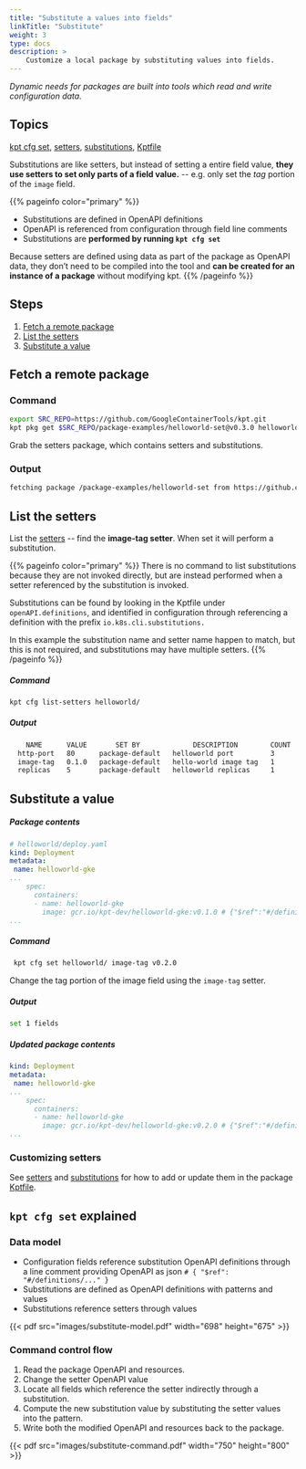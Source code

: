 ```yaml
---
title: "Substitute a values into fields"
linkTitle: "Substitute"
weight: 3
type: docs
description: >
    Customize a local package by substituting values into fields.
---
```


*Dynamic needs for packages are built into tools which read and write
configuration data.*

## Topics

[kpt cfg set], [setters], [substitutions], [Kptfile]

Substitutions are like setters, but instead of setting a entire field
value, **they use setters to set only parts of a field value.** -- e.g. 
only set the *tag* portion of the `image` field.

{{% pageinfo color="primary" %}}
- Substitutions are defined in OpenAPI definitions
- OpenAPI is referenced from configuration through field line comments
- Substitutions are **performed by running `kpt cfg set`**

Because setters are defined using data as part of the package as OpenAPI data,
they don’t need to be compiled into the tool and **can be created
for an instance of a package** without modifying kpt.
{{% /pageinfo %}}

## Steps

1. [Fetch a remote package](#fetch-a-remote-package)
2. [List the setters](#list-the-setters)
3. [Substitute a value](#substitute-a-value)

## Fetch a remote package

### Command

```sh
export SRC_REPO=https://github.com/GoogleContainerTools/kpt.git
kpt pkg get $SRC_REPO/package-examples/helloworld-set@v0.3.0 helloworld
```

Grab the setters package, which contains setters and substitutions.

### Output

```sh
fetching package /package-examples/helloworld-set from https://github.com/GoogleContainerTools/kpt to helloworld
```

## List the setters

List the [setters] -- find the **image-tag setter**.  When set it will perform
a substitution.

{{% pageinfo color="primary" %}}
There is no command to list substitutions because they are not invoked directly,
but are instead performed when a setter referenced by the substitution is
invoked.

Substitutions can be found by looking in the Kptfile under
`openAPI.definitions`, and identified in configuration through referencing
a definition with the prefix `io.k8s.cli.substitutions.`

In this example the substitution name and setter name happen to match, but this
is not required, and substitutions may have multiple setters.
{{% /pageinfo %}}

##### Command

```sh
kpt cfg list-setters helloworld/ 
```

##### Output

```sh
    NAME      VALUE       SET BY             DESCRIPTION        COUNT  
  http-port   80      package-default   helloworld port         3      
  image-tag   0.1.0   package-default   hello-world image tag   1      
  replicas    5       package-default   helloworld replicas     1     
```

## Substitute a value

##### Package contents

```yaml
# helloworld/deploy.yaml
kind: Deployment
metadata:
 name: helloworld-gke
...
    spec:
      containers:
      - name: helloworld-gke
        image: gcr.io/kpt-dev/helloworld-gke:v0.1.0 # {"$ref":"#/definitions/io.k8s.cli.substitutions.image-tag"}
...
```

##### Command

```sh
 kpt cfg set helloworld/ image-tag v0.2.0
```

Change the tag portion of the image field using the `image-tag` setter.

##### Output

```sh
set 1 fields
```

##### Updated package contents

```yaml
kind: Deployment
metadata:
 name: helloworld-gke
...
    spec:
      containers:
      - name: helloworld-gke
        image: gcr.io/kpt-dev/helloworld-gke:v0.2.0 # {"$ref":"#/definitions/io.k8s.cli.substitutions.image-tag"}
...
```

### Customizing setters

See [setters] and [substitutions] for how to add or update them in the
package [Kptfile].

## `kpt cfg set` explained

### Data model

- Configuration fields reference substitution OpenAPI definitions through
  a line comment providing OpenAPI as json `# { "$ref": "#/definitions/..." }`
- Substitutions are defined as OpenAPI definitions with patterns and values
- Substitutions reference setters through values

{{< pdf src="images/substitute-model.pdf" width="698" height="675" >}}

### Command control flow

1. Read the package OpenAPI and resources.
2. Change the setter OpenAPI value
3. Locate all fields which reference the setter indirectly through a 
   substitution.
4. Compute the new substitution value by substituting the setter values into
   the pattern.
5. Write both the modified OpenAPI and resources back to the package.

{{< pdf src="images/substitute-command.pdf" width="750" height="800" >}}

[Kptfile]: ../../../api-reference/kptfile
[kpt cfg set]: ../../../reference/cfg/set
[setters]: ../../../reference/cfg/create-setter
[substitutions]: ../../../reference/cfg/create-subst
